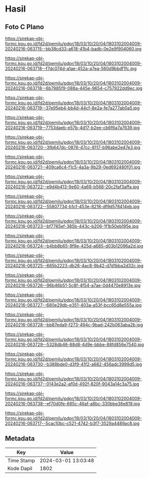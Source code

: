# Hasil

## Foto C Plano

https://sirekap-obj-formc.kpu.go.id/fd2d/pemilu/pdpr/18/03/10/20/04/1803102004009-20240216-063715--bb38cd33-a618-41b4-badb-0e2e9f904060.jpg

https://sirekap-obj-formc.kpu.go.id/fd2d/pemilu/pdpr/18/03/10/20/04/1803102004009-20240216-063718--f7dc074d-a1ae-452a-a7ea-560d9bbdf1fc.jpg

https://sirekap-obj-formc.kpu.go.id/fd2d/pemilu/pdpr/18/03/10/20/04/1803102004009-20240216-063718--6b7985f9-088a-445e-9654-c757922dd9ec.jpg

https://sirekap-obj-formc.kpu.go.id/fd2d/pemilu/pdpr/18/03/10/20/04/1803102004009-20240216-063719--37e95eb4-bb4d-44cf-8e2a-fe7a277ab0a5.jpg

https://sirekap-obj-formc.kpu.go.id/fd2d/pemilu/pdpr/18/03/10/20/04/1803102004009-20240216-063719--7753daeb-e57b-4d17-b2ee-cb6f6a7a7639.jpg

https://sirekap-obj-formc.kpu.go.id/fd2d/pemilu/pdpr/18/03/10/20/04/1803102004009-20240216-063720--3fb647dc-0876-47cc-8117-b96abe2e47e3.jpg

https://sirekap-obj-formc.kpu.go.id/fd2d/pemilu/pdpr/18/03/10/20/04/1803102004009-20240216-063721--409ca6c4-f1c5-4a3a-9b29-0ed692480f01.jpg

https://sirekap-obj-formc.kpu.go.id/fd2d/pemilu/pdpr/18/03/10/20/04/1803102004009-20240216-063722--e9d4b413-9e60-4a69-b568-20c2faf3affa.jpg

https://sirekap-obj-formc.kpu.go.id/fd2d/pemilu/pdpr/18/03/10/20/04/1803102004009-20240216-063722--55807734-b1cf-453e-8218-df9d578414eb.jpg

https://sirekap-obj-formc.kpu.go.id/fd2d/pemilu/pdpr/18/03/10/20/04/1803102004009-20240216-063723--bf7765ef-385b-443c-b206-1f1b50eb195e.jpg

https://sirekap-obj-formc.kpu.go.id/fd2d/pemilu/pdpr/18/03/10/20/04/1803102004009-20240216-063724--b4bb8b65-9f9e-425d-a685-d03b12096a2d.jpg

https://sirekap-obj-formc.kpu.go.id/fd2d/pemilu/pdpr/18/03/10/20/04/1803102004009-20240216-063725--665b2223-db26-4ac8-9b42-d7d1bba2d32c.jpg

https://sirekap-obj-formc.kpu.go.id/fd2d/pemilu/pdpr/18/03/10/20/04/1803102004009-20240216-063726--96b46b51-5c8f-4f54-a7ae-0d4470e8913e.jpg

https://sirekap-obj-formc.kpu.go.id/fd2d/pemilu/pdpr/18/03/10/20/04/1803102004009-20240216-063727--680e29db-e351-403a-a53f-bcc65d8e555a.jpg

https://sirekap-obj-formc.kpu.go.id/fd2d/pemilu/pdpr/18/03/10/20/04/1803102004009-20240216-063728--bb87eda9-f273-494c-9bad-242b063aba2b.jpg

https://sirekap-obj-formc.kpu.go.id/fd2d/pemilu/pdpr/18/03/10/20/04/1803102004009-20240216-063729--5328db46-88d8-4d9e-bbbe-88fd856e7540.jpg

https://sirekap-obj-formc.kpu.go.id/fd2d/pemilu/pdpr/18/03/10/20/04/1803102004009-20240216-063730--b388bde0-d3f9-41f2-a682-456adc3999d5.jpg

https://sirekap-obj-formc.kpu.go.id/fd2d/pemilu/pdpr/18/03/10/20/04/1803102004009-20240216-063737--0143e2a2-af0d-492f-820f-9043a14c3a75.jpg

https://sirekap-obj-formc.kpu.go.id/fd2d/pemilu/pdpr/18/03/10/20/04/1803102004009-20240216-063738--ef70d0fe-685c-46af-a8bc-330bbe36e819.jpg

https://sirekap-obj-formc.kpu.go.id/fd2d/pemilu/pdpr/18/03/10/20/04/1803102004009-20240216-063717--5cac10bc-c521-4742-b3f7-3529a4489ac8.jpg


## Metadata

| Key        | Value               |
| ---------- | ------------------- |
| Time Stamp | 2024-03-01 13:03:48 |
| Kode Dapil | 1802                |



